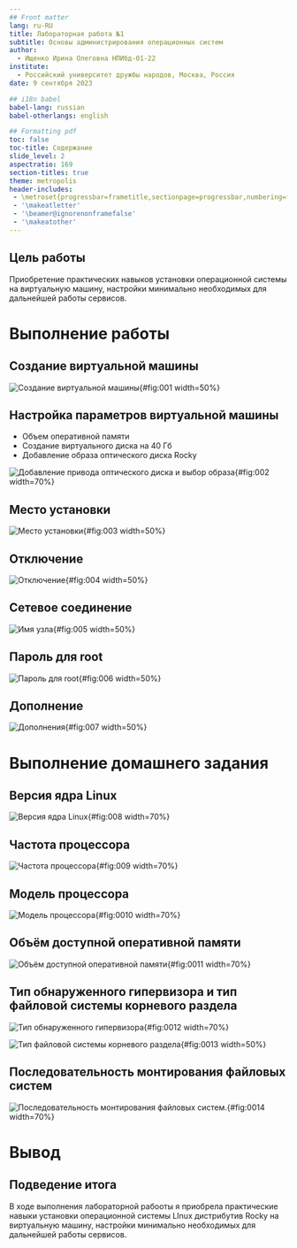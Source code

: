 ```yaml
---
## Front matter
lang: ru-RU
title: Лабораторная работа №1
subtitle: Основы администрирования операционных систем
author:
  - Ищенко Ирина Олеговна НПИбд-01-22
institute:
  - Российский университет дружбы народов, Москва, Россия
date: 9 сентября 2023

## i18n babel
babel-lang: russian
babel-otherlangs: english

## Formatting pdf
toc: false
toc-title: Содержание
slide_level: 2
aspectratio: 169
section-titles: true
theme: metropolis
header-includes:
 - \metroset{progressbar=frametitle,sectionpage=progressbar,numbering=fraction}
 - '\makeatletter'
 - '\beamer@ignorenonframefalse'
 - '\makeatother'
---
```


## Цель работы

Приобретение практических навыков установки операционной системы на виртуальную машину, настройки минимально необходимых для дальнейшей работы сервисов.

# Выполнение работы

## Создание виртуальной машины 

![Создание виртуальной машины](image/1.PNG){#fig:001 width=50%}

## Настройка параметров виртуальной машины

- Объем оперативной памяти
- Создание виртуального диска на 40 Гб
- Добавление образа оптического диска Rocky

![Добавление привода оптического диска и выбор образа](image/7.PNG){#fig:002 width=70%}

## Место установки

![Место установки](image/12.PNG){#fig:003 width=50%}

## Отключение

![Отключение](image/9.PNG){#fig:004 width=50%}

## Сетевое соединение

![Имя узла](image/10.PNG){#fig:005 width=50%}

## Пароль для root

![Пароль для root](image/11.PNG){#fig:006 width=50%}

## Дополнение

![Дополнения](image/14.PNG){#fig:007 width=50%}

# Выполнение домашнего задания

## Версия ядра Linux

![Версия ядра Linux](image/15.PNG){#fig:008 width=70%}

## Частота процессора

![Частота процессора](image/16.PNG){#fig:009 width=70%}

## Модель процессора

![Модель процессора](image/17.PNG){#fig:0010 width=70%}

## Объём доступной оперативной памяти

![Объём доступной оперативной памяти](image/18.PNG){#fig:0011 width=70%}

## Тип обнаруженного гипервизора и тип файловой системы корневого раздела

![Тип обнаруженного гипервизора](image/19.PNG){#fig:0012 width=70%}

![Тип файловой системы корневого раздела](image/20.PNG){#fig:0013 width=50%}

## Последовательность монтирования файловых систем

![Последовательность монтирования файловых систем.](image/21.PNG){#fig:0014 width=70%}

# Вывод

## Подведение итога

В ходе выполнения лабораторной рабооты я приобрела практические навыки установки операционной системы LInux дистрибутив Rocky на виртуальную машину, настройки минимально необходимых для дальнейшей работы сервисов. 



